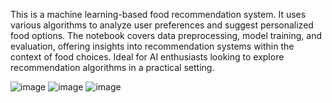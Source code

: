 This is a machine learning-based food recommendation system. It uses various algorithms to analyze user preferences and suggest personalized food options. The notebook covers data preprocessing, model training, and evaluation, offering insights into recommendation systems within the context of food choices. Ideal for AI enthusiasts looking to explore recommendation algorithms in a practical setting.



![image](https://github.com/user-attachments/assets/c4812895-4f82-465f-9e7a-69516a2a4a9d)
![image](https://github.com/user-attachments/assets/514f5e06-7b5e-4f11-9d53-681b63b4d11c)
![image](https://github.com/user-attachments/assets/3d4a8eb1-ec6d-49a9-9585-796901303570)
